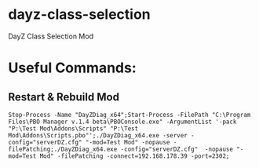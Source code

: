 # dayz-class-selection
DayZ Class Selection Mod

# Useful Commands:
## Restart & Rebuild Mod

```Stop-Process -Name "DayZDiag_x64";Start-Process -FilePath "C:\Program Files\PBO Manager v.1.4 beta\PBOConsole.exe" -ArgumentList '-pack "P:\Test Mod\Addons\Scripts" "P:\Test Mod\Addons\Scripts.pbo"';./DayZDiag_x64.exe -server -config="serverDZ.cfg" "-mod=Test Mod" -nopause -filePatching;./DayZDiag_x64.exe -config="serverDZ.cfg"  -nopause "-mod=Test Mod" -filePatching -connect=192.168.178.39 -port=2302;```
